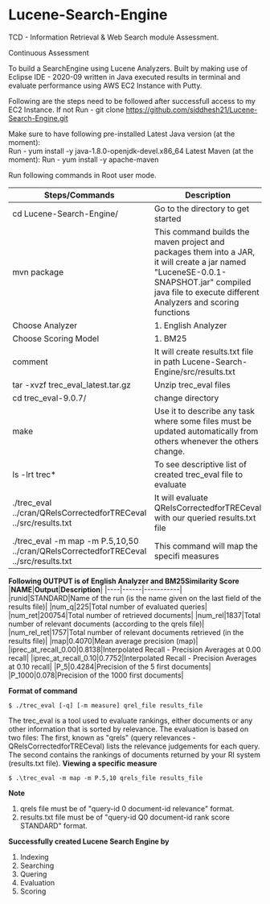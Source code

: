 # Lucene-Search-Engine
TCD - Information Retrieval &amp; Web Search module Assessment. 

Continuous Assessment

To build a SearchEngine using Lucene Analyzers.
Built by making use of Eclipse IDE - 2020-09 written in Java executed results in terminal and evaluate performance using AWS EC2 Instance with Putty.

Following are the steps need to be followed after successfull access to my EC2 Instance.
If not 
Run - git clone https://github.com/siddhesh21/Lucene-Search-Engine.git

Make sure to have following pre-installed
Latest Java version (at the moment):  
Run - yum install -y java-1.8.0-openjdk-devel.x86_64
Latest Maven (at the moment):
Run - yum install -y apache-maven

Run following commands in Root user mode.

|**Steps/Commands**| **Description**|
|----------|-------------|
|cd Lucene-Search-Engine/ | Go to the directory to get started|
|mvn package| This command builds the maven project and packages them into a JAR, it will create a jar named "LuceneSE-0.0.1-SNAPSHOT.jar" compiled java file to execute different Analyzers and scoring functions|
|Choose Analyzer|1. English Analyzer|
|Choose Scoring Model|1. BM25 |
|comment|It  will create results.txt file in path Lucene-Search-Engine/src/results.txt|
|tar -xvzf trec_eval_latest.tar.gz| Unzip trec_eval files|
|cd trec_eval-9.0.7/ | change directory|
|make|Use it to describe any task where some files must be updated automatically from others whenever the others change.| 
|ls -lrt trec*|To see descriptive list of created trec_eval file to evaluate|
| ./trec_eval ../cran/QRelsCorrectedforTRECeval ../src/results.txt|It will evaluate QRelsCorrectedforTRECeval with our queried results.txt file|
|./trec_eval -m map -m P.5,10,50 ../cran/QRelsCorrectedforTRECeval ../src/results.txt| This command will map the specifi measures|

**Following OUTPUT is of**
**English Analyzer and BM25Similarity Score**
|**NAME**|**Output**|**Description**|
|----|------|-----------|
|runid|STANDARD|Name of the run (is the name given on the last field of the results file)|
|num_q|225|Total number of evaluated queries|
|num_ret|200754|Total number of retrieved documents|
|num_rel|1837|Total number of relevant documents (according to the qrels file)|
|num_rel_ret|1757|Total number of relevant documents retrieved (in the results file)|
|map|0.4070|Mean average precision (map)|
|iprec_at_recall_0.00|0.8138|Interpolated Recall - Precision Averages at 0.00 recall|
|iprec_at_recall_0.10|0.7752|Interpolated Recall - Precision Averages at 0.10 recall|
|P_5|0.4284|Precision of the 5 first documents|
|P_1000|0.078|Precision of the 1000 first documents|

**Format of command** 
```
$ ./trec_eval [-q] [-m measure] qrel_file results_file
```
The trec_eval is a tool used to evaluate rankings, either documents or any other information that is sorted by relevance. The evaluation is based on two files: The first, known as "qrels" (query relevances - QRelsCorrectedforTRECeval) lists the relevance judgements for each query. The second contains the rankings of documents returned by your RI system (results.txt file).
**Viewing a specific measure**
```
$ .\trec_eval -m map -m P.5,10 qrels_file results_file
```
**Note** 
1. qrels file must be of "query-id  0  document-id  relevance" format.
2. results.txt file must be of "query-id  Q0  document-id  rank  score  STANDARD" format.

**Successfully created Lucene Search Engine by**
1. Indexing
2. Searching
3. Quering
4. Evaluation
5. Scoring
